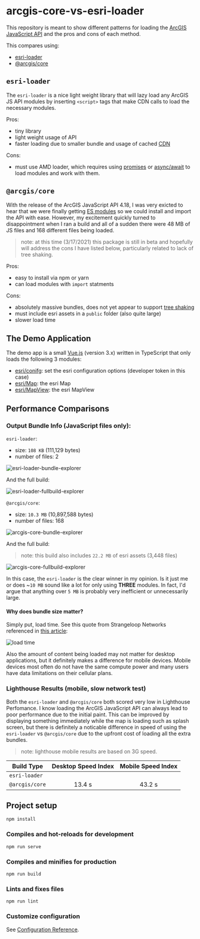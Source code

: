 # arcgis-core-vs-esri-loader

This repository is meant to show different patterns for loading the [ArcGIS JavaScript API](https://developers.arcgis.com/javascript/latest/) and the pros and cons of each method.

This compares using:

* [esri-loader](https://github.com/Esri/esri-loader)
* [@arcgis/core](https://www.npmjs.com/package/@arcgis/core)


## `esri-loader`

The `esri-loader` is a nice light weight library that will lazy load any ArcGIS JS API modules by inserting `<script>` tags that make CDN calls to load the necessary modules.  

Pros:

* tiny library
* light weight usage of API
* faster loading due to smaller bundle and usage of cached [CDN](https://www.globaldots.com/content-delivery-network-explained) 

Cons:

* must use AMD loader, which requires using [promises](https://developer.mozilla.org/en-US/docs/Web/JavaScript/Reference/Global_Objects/Promise) or [async/await](https://developer.mozilla.org/en-US/docs/Learn/JavaScript/Asynchronous/Async_await) to load modules and work with them.

## `@arcgis/core`

With the release of the ArcGIS JavaScript API 4.18, I was very exicted to hear that we were finally getting [ES modules](https://developer.mozilla.org/en-US/docs/Web/JavaScript/Guide/Modules) so we could install and import the API with ease.  However, my excitement quickly turned to disappointment when I ran a build and all of a sudden there were 48 MB of JS files and 168 different files being loaded. 

> note: at this time (3/17/2021) this package is still in beta and hopefully will address the cons I have listed below, particularly related to lack of tree shaking.

Pros: 

* easy to install via npm or yarn
* can load modules with `import` statments

Cons:

* absolutely massive bundles, does not yet appear to support [tree shaking](https://developers.google.com/web/fundamentals/performance/optimizing-javascript/tree-shaking)
* must include esri assets in a `public` folder (also quite large)
* slower load time

## The Demo Application

The demo app is a small [Vue.js](https://vuejs.org/) (version 3.x) written in TypeScript that only loads the following 3 modules:

* [esri/conifg](https://developers.arcgis.com/javascript/latest/api-reference/esri-config.html): set the esri configuration options (developer token in this case)
* [esri/Map](https://developers.arcgis.com/javascript/latest/api-reference/esri-Map.html): the esri Map
* [esri/MapView](https://developers.arcgis.com/javascript/latest/api-reference/esri-views-MapView.html): the esri MapView

## Performance Comparisons

### Output Bundle Info (JavaScript files only):

`esri-loader`:

* size: `108 KB` (111,129 bytes)
* number of files: 2

![esri-loader-bundle-explorer](./resources/images/esri-loader-bundle-explorer.png)

And the full build:

![esri-loader-fullbuild-explorer](./resources/images/esri-loader-fullbuild-explorer.png)

`@arcgis/core`:

* size: `10.3 MB` (10,897,588 bytes)
* number of files: 168


![arcgis-core-bundle-explorer](./resources/images/arcgis-core-bundle-explorer.png)

And the full build:

> note: this build also includes `22.2 MB` of esri assets (3,448 files)

![arcgis-core-fullbuild-explorer](./resources/images/arcgis-core-fullbuild-explorer.png)

In this case, the `esri-loader` is the clear winner in my opinion.  Is it just me or does ~`10 MB` sound like a lot for only using **THREE** modules.  In fact, I'd argue that anything over `5 MB` is probably very inefficient or unnecessarily large.

#### Why does bundle size matter?

Simply put, load time. See this quote from Strangeloop Networks referenced in [this article](https://betterprogramming.pub/reducing-js-bundle-size-58dc39c10f9c):

![load time](./resources/images/load-time-quote.PNG)

Also the amount of content being loaded may not matter for desktop applications, but it definitely makes a difference for mobile devices. Mobile devices most often do not have the same compute power and many users have data limitations on their cellular plans.

### Lighthouse Results (mobile, slow network test)

Both the `esri-loader` and `@arcgis/core` both scored very low in Lighthouse Perfomance.  I know loading the ArcGIS JavaScript API can always lead to poor performance due to the initial paint.  This can be improved by displaying something immediately while the map is loading such as splash screen, but there is definitely a noticable difference in speed of using the `esri-loader` vs `@arcgis/core` due to the upfront cost of loading all the extra bundles.



> note: lighthouse mobile results are based on 3G speed.

| Build Type     | Desktop Speed Index | Mobile Speed Index |
|----------------|:-------------------:|:------------------:|
| `esri-loader`  |                     |                    |
| `@arcgis/core` |        13.4 s       |       43.2 s       |


## Project setup
```
npm install
```

### Compiles and hot-reloads for development
```
npm run serve
```

### Compiles and minifies for production
```
npm run build
```

### Lints and fixes files
```
npm run lint
```

### Customize configuration
See [Configuration Reference](https://cli.vuejs.org/config/).
